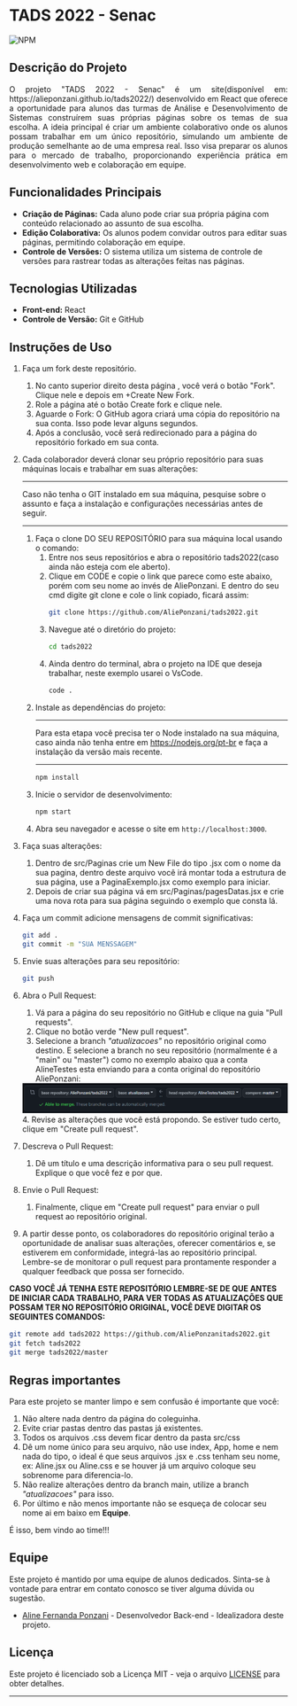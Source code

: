 # TADS 2022 - Senac 
![NPM](https://img.shields.io/github/license/React-Bootcamp-WoMarkersCode/certificate-generator)

## Descrição do Projeto
<p align="justify">O projeto "TADS 2022 - Senac" é um site(disponível em: https://alieponzani.github.io/tads2022/) desenvolvido em React que oferece a oportunidade para alunos das turmas de Análise e Desenvolvimento de Sistemas construírem suas próprias páginas sobre os temas de sua escolha. A ideia principal é criar um ambiente colaborativo onde os alunos possam trabalhar em um único repositório, simulando um ambiente de produção semelhante ao de uma empresa real. Isso visa preparar os alunos para o mercado de trabalho, proporcionando experiência prática em desenvolvimento web e colaboração em equipe.

## Funcionalidades Principais
- **Criação de Páginas:** Cada aluno pode criar sua própria página com conteúdo relacionado ao assunto de sua escolha.
- **Edição Colaborativa:** Os alunos podem convidar outros para editar suas páginas, permitindo colaboração em equipe.
- **Controle de Versões:** O sistema utiliza um sistema de controle de versões para rastrear todas as alterações feitas nas páginas.

## Tecnologias Utilizadas
- **Front-end:** React
- **Controle de Versão:** Git e GitHub

## Instruções de Uso
1. Faça um fork deste repositório.
   1. No canto superior direito desta página , você verá o botão "Fork". Clique nele e depois em +Create New Fork.
   2. Role a página até o botão Create fork e clique nele.
   3. Aguarde o Fork: O GitHub agora criará uma cópia do repositório na sua conta. Isso pode levar alguns segundos.
   4. Após a conclusão, você será redirecionado para a página do repositório forkado em sua conta.
      
3. Cada colaborador deverá clonar seu próprio repositório para suas máquinas locais e trabalhar em suas alterações:
   *** 
   Caso não tenha o GIT instalado em sua máquina, pesquise sobre o assunto e faça a instalação e configurações necessárias antes de seguir.
   ***
   1. Faça o clone DO SEU REPOSITÓRIO para sua máquina local usando o comando:
      1. Entre nos seus repositórios e abra o repositório tads2022(caso ainda não esteja com ele aberto).
      2. Clique em CODE e copie o link que parece como este abaixo, porém com seu nome ao invés de AliePonzani. E dentro do seu cmd digite git clone e cole o link copiado, ficará assim:
         ```bash
         git clone https://github.com/AliePonzani/tads2022.git
         ```
      3. Navegue até o diretório do projeto:
         ```bash
         cd tads2022
         ```
      4. Ainda dentro do terminal, abra o projeto na IDE que deseja trabalhar, neste exemplo usarei o VsCode.
         ```bash
         code .
         ```
   7. Instale as dependências do projeto:
      ***
      Para esta etapa você precisa ter o Node instalado na sua máquina, caso ainda não tenha entre em https://nodejs.org/pt-br e faça a instalação da versão mais recente.
      ***
      ```bash
      npm install
      ```
   8. Inicie o servidor de desenvolvimento:
      ```bash
      npm start
      ```
   9. Abra seu navegador e acesse o site em `http://localhost:3000`.

3. Faça suas alterações:
   
   1. Dentro de src/Paginas crie um New File do tipo .jsx com o nome da sua pagina, dentro deste arquivo você irá montar toda a estrutura de sua página, use a PaginaExemplo.jsx como exemplo para iniciar.
   2. Depois de criar sua página vá em src/Paginas/pagesDatas.jsx e crie uma nova rota para sua página seguindo o exemplo que consta lá.
      
4. Faça um commit adicione mensagens de commit significativas:

   ```bash
   git add .
   git commit -m "SUA MENSSAGEM"
   ```

5. Envie suas alterações para seu repositório:

   ```bash
   git push
   ```

6. Abra o Pull Request:
   1. Vá para a página do seu repositório no GitHub e clique na guia "Pull requests".
   2. Clique no botão verde "New pull request".
   3. Selecione a branch *"atualizacoes"* no repositório original como destino. E selecione a branch no seu repositório (normalmente é a "main" ou "master") como no exemplo abaixo qua a conta AlineTestes esta enviando para a conta original do repositório AliePonzani:
   <img src="src\Imagens\Captura de tela 2023-09-19 185403.png">
   4. Revise as alterações que você está propondo. Se estiver tudo certo, clique em "Create pull request".
  
7. Descreva o Pull Request:
   1. Dê um título e uma descrição informativa para o seu pull request. Explique o que você fez e por que.
  
8. Envie o Pull Request:
   1. Finalmente, clique em "Create pull request" para enviar o pull request ao repositório original.
  
9. A partir desse ponto, os colaboradores do repositório original terão a oportunidade de analisar suas alterações, oferecer comentários e, se estiverem em conformidade, integrá-las ao repositório principal. Lembre-se de monitorar o pull request para prontamente responder a qualquer feedback que possa ser fornecido.

**CASO VOCÊ JÁ TENHA ESTE REPOSITÓRIO LEMBRE-SE DE QUE ANTES DE INICIAR CADA TRABALHO, PARA VER TODAS AS ATUALIZAÇÕES QUE POSSAM TER NO REPOSITÓRIO ORIGINAL, VOCÊ DEVE DIGITAR OS SEGUINTES COMANDOS:**

```bash
git remote add tads2022 https://github.com/AliePonzanitads2022.git
git fetch tads2022
git merge tads2022/master
```

## Regras importantes
Para este projeto se manter limpo e sem confusão é importante que você:
   1. Não altere nada dentro da página do coleguinha.
   2. Evite criar pastas dentro das pastas já existentes.
   3. Todos os arquivos .css devem ficar dentro da pasta src/css
   4. Dê um nome único para seu arquivo, não use index, App, home e nem nada do tipo, o ideal é que seus arquivos .jsx e .css tenham seu nome, ex: Aline.jsx ou Aline.css e se houver já um arquivo coloque seu sobrenome para diferencia-lo.
   5. Não realize alterações dentro da branch main, utilize a branch *"atualizacoes"* para isso.
   5. Por último e não menos importante não se esqueça de colocar seu nome ai em baixo em **Equipe**.

É isso, bem vindo ao time!!!


## Equipe
Este projeto é mantido por uma equipe de alunos dedicados. Sinta-se à vontade para entrar em contato conosco se tiver alguma dúvida ou sugestão.

- [Aline Fernanda Ponzani](https://github.com/AliePonzani) - Desenvolvedor Back-end - Idealizadora deste projeto.

## Licença
Este projeto é licenciado sob a Licença MIT - veja o arquivo [LICENSE](LICENSE) para obter detalhes.

---
